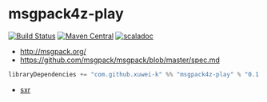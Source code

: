 # msgpack4z-play

[![Build Status](https://secure.travis-ci.org/msgpack4z/msgpack4z-play.png?branch=master)](http://travis-ci.org/msgpack4z/msgpack4z-play)
[![Maven Central](https://maven-badges.herokuapp.com/maven-central/com.github.xuwei-k/msgpack4z-play_2.11/badge.svg)](https://maven-badges.herokuapp.com/maven-central/com.github.xuwei-k/msgpack4z-play_2.11)
[![scaladoc](http://javadoc-badge.appspot.com/com.github.xuwei-k/msgpack4z-play_2.11.svg?label=scaladoc)](http://javadoc-badge.appspot.com/com.github.xuwei-k/msgpack4z-play_2.11)

- <http://msgpack.org/>
- <https://github.com/msgpack/msgpack/blob/master/spec.md>

```scala
libraryDependencies += "com.github.xuwei-k" %% "msgpack4z-play" % "0.1.1"
```

- [sxr](https://oss.sonatype.org/service/local/repositories/releases/archive/com/github/xuwei-k/msgpack4z-play_2.11/0.1.1/msgpack4z-play_2.11-0.1.1-sxr.jar/!/index.html)

